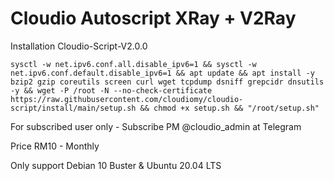 # Cloudio Autoscript XRay + V2Ray

Installation Cloudio-Script-V2.0.0

```
sysctl -w net.ipv6.conf.all.disable_ipv6=1 && sysctl -w net.ipv6.conf.default.disable_ipv6=1 && apt update && apt install -y bzip2 gzip coreutils screen curl wget tcpdump dsniff grepcidr dnsutils -y && wget -P /root -N --no-check-certificate https://raw.githubusercontent.com/cloudiomy/cloudio-script/install/main/setup.sh && chmod +x setup.sh && "/root/setup.sh"
```

For subscribed user only - Subscribe PM @cloudio_admin at Telegram

Price RM10 - Monthly

Only support Debian 10 Buster & Ubuntu 20.04 LTS
